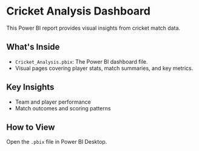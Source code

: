# Cricket Analysis Dashboard

This Power BI report provides visual insights from cricket match data.

## What's Inside
- `Cricket_Analysis.pbix`: The Power BI dashboard file.
- Visual pages covering player stats, match summaries, and key metrics.

## Key Insights
- Team and player performance
- Match outcomes and scoring patterns

## How to View
Open the `.pbix` file in Power BI Desktop.
